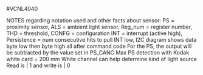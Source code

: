 #VCNL4040

NOTES regarding notation used and other facts about sensor:
PS = proximity sensor, ALS = ambient light sensor,
Reg_num = register number, THD = threshold, CONFG = configuration
INT = interrupt (active high),
Persistence = num consecutive hits to pull INT low,
I2C diagram shows data byte low then byte high all after command code
For the PS, the output will be subtracted by the value set in PS_CANC
Max PS detection with Kodak white card = 200 mm
White channel can help determine kind of light source
Read is | 1 and write is | 0
